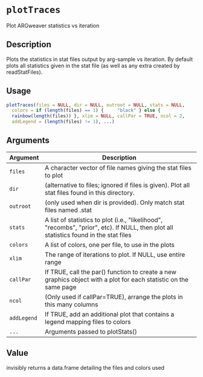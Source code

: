 # `plotTraces`

Plot ARGweaver statistics vs iteration


## Description

Plots the statistics in stat files output by arg-sample vs iteration.
 By default plots all statistics given in the stat file (as well
 as any extra created by readStatFiles).


## Usage

```r
plotTraces(files = NULL, dir = NULL, outroot = NULL, stats = NULL,
  colors = if (length(files) == 1) {     "black" } else {
  rainbow(length(files)) }, xlim = NULL, callPar = TRUE, ncol = 2,
  addLegend = (length(files) != 1), ...)
```


## Arguments

Argument      |Description
------------- |----------------
`files`     |     A character vector of file names giving the stat files to plot
`dir`     |     (alternative to files; ignored if files is given). Plot all stat files found in this directory.
`outroot`     |     (only used when dir is provided). Only match stat files named <outroot>.stat
`stats`     |     A list of statistics to plot (i.e., "likelihood", "recombs", "prior", etc). If NULL, then plot all statistics found in the stat files
`colors`     |     A list of colors, one per file, to use in the plots
`xlim`     |     The range of iterations to plot. If NULL, use entire range
`callPar`     |     If TRUE, call the par() function to create a new graphics object with a plot for each statistic on the same page
`ncol`     |     (Only used if callPar=TRUE), arrange the plots in this many columns
`addLegend`     |     If TRUE, add an additional plot that contains a legend mapping files to colors
`...`     |     Arguments passed to plotStats()


## Value

invisibly returns a data.frame detailing the files and colors used
